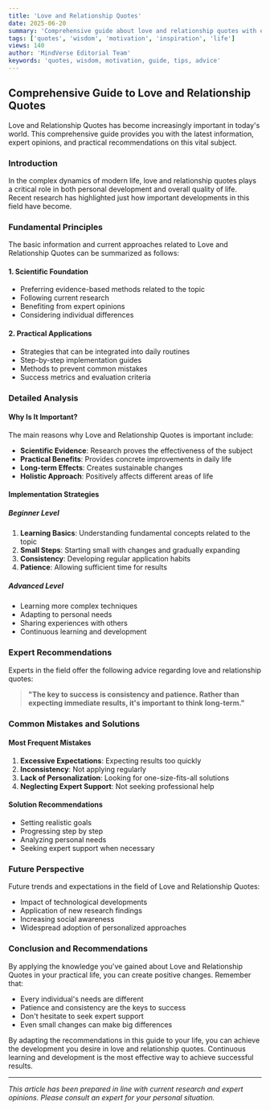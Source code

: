 ```yaml
---
title: 'Love and Relationship Quotes'
date: 2025-06-20
summary: 'Comprehensive guide about love and relationship quotes with expert insights and practical advice.'
tags: ['quotes', 'wisdom', 'motivation', 'inspiration', 'life']
views: 140
author: 'MindVerse Editorial Team'
keywords: 'quotes, wisdom, motivation, guide, tips, advice'
---
```


## Comprehensive Guide to Love and Relationship Quotes

Love and Relationship Quotes has become increasingly important in today's world. This comprehensive guide provides you with the latest information, expert opinions, and practical recommendations on this vital subject.

### Introduction

In the complex dynamics of modern life, love and relationship quotes plays a critical role in both personal development and overall quality of life. Recent research has highlighted just how important developments in this field have become.

### Fundamental Principles

The basic information and current approaches related to Love and Relationship Quotes can be summarized as follows:

#### 1. Scientific Foundation
- Preferring evidence-based methods related to the topic
- Following current research
- Benefiting from expert opinions
- Considering individual differences

#### 2. Practical Applications
- Strategies that can be integrated into daily routines
- Step-by-step implementation guides
- Methods to prevent common mistakes
- Success metrics and evaluation criteria

### Detailed Analysis

#### Why Is It Important?
The main reasons why Love and Relationship Quotes is important include:

- **Scientific Evidence**: Research proves the effectiveness of the subject
- **Practical Benefits**: Provides concrete improvements in daily life
- **Long-term Effects**: Creates sustainable changes
- **Holistic Approach**: Positively affects different areas of life

#### Implementation Strategies

##### Beginner Level
1. **Learning Basics**: Understanding fundamental concepts related to the topic
2. **Small Steps**: Starting small with changes and gradually expanding
3. **Consistency**: Developing regular application habits
4. **Patience**: Allowing sufficient time for results

##### Advanced Level
- Learning more complex techniques
- Adapting to personal needs
- Sharing experiences with others
- Continuous learning and development

### Expert Recommendations

Experts in the field offer the following advice regarding love and relationship quotes:

> **"The key to success is consistency and patience. Rather than expecting immediate results, it's important to think long-term."**

### Common Mistakes and Solutions

#### Most Frequent Mistakes
1. **Excessive Expectations**: Expecting results too quickly
2. **Inconsistency**: Not applying regularly
3. **Lack of Personalization**: Looking for one-size-fits-all solutions
4. **Neglecting Expert Support**: Not seeking professional help

#### Solution Recommendations
- Setting realistic goals
- Progressing step by step
- Analyzing personal needs
- Seeking expert support when necessary

### Future Perspective

Future trends and expectations in the field of Love and Relationship Quotes:

- Impact of technological developments
- Application of new research findings
- Increasing social awareness
- Widespread adoption of personalized approaches

### Conclusion and Recommendations

By applying the knowledge you've gained about Love and Relationship Quotes in your practical life, you can create positive changes. Remember that:

- Every individual's needs are different
- Patience and consistency are the keys to success
- Don't hesitate to seek expert support
- Even small changes can make big differences

By adapting the recommendations in this guide to your life, you can achieve the development you desire in love and relationship quotes. Continuous learning and development is the most effective way to achieve successful results.

---

*This article has been prepared in line with current research and expert opinions. Please consult an expert for your personal situation.*
